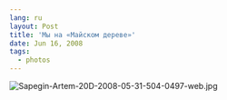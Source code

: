 ```yaml
---
lang: ru
layout: Post
title: 'Мы на «Майском дереве»'
date: Jun 16, 2008
tags:
  - photos
---
```


![Sapegin-Artem-20D-2008-05-31-504-0497-web.jpg](upload://Sapegin-Artem-20D-2008-05-31-504-0497-web.jpg)

